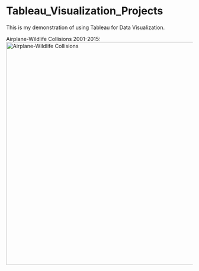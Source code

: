 # Tableau_Visualization_Projects
This is my demonstration of using Tableau for Data Visualization.

Airplane-Wildlife Collisions 2001-2015:
<img src="airplane-wildlife-collisions.png" alt="Airplane-Wildlife Collisions" width="600"/>

